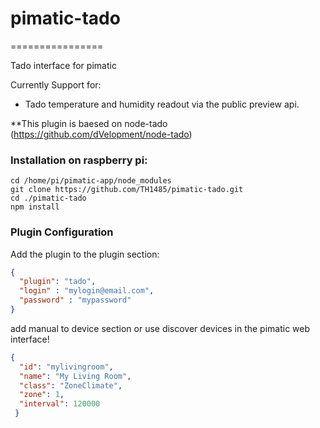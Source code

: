 # pimatic-tado
================

Tado interface for pimatic

Currently Support for:
- Tado temperature and humidity readout via the public preview api.

**This plugin is baesed on node-tado (https://github.com/dVelopment/node-tado)

###  Installation on raspberry pi:

```code
cd /home/pi/pimatic-app/node_modules
git clone https://github.com/TH1485/pimatic-tado.git
cd ./pimatic-tado
npm install
```

### Plugin Configuration

Add the plugin to the plugin section:

```json
{ 
  "plugin": "tado",
  "login" : "mylogin@email.com",
  "password" : "mypassword"
}
```
add manual to device section or use discover devices in the pimatic web interface!
```json
{
  "id": "mylivingroom",
  "name": "My Living Room",
  "class": "ZoneClimate",
  "zone": 1,
  "interval": 120000
 }
```
